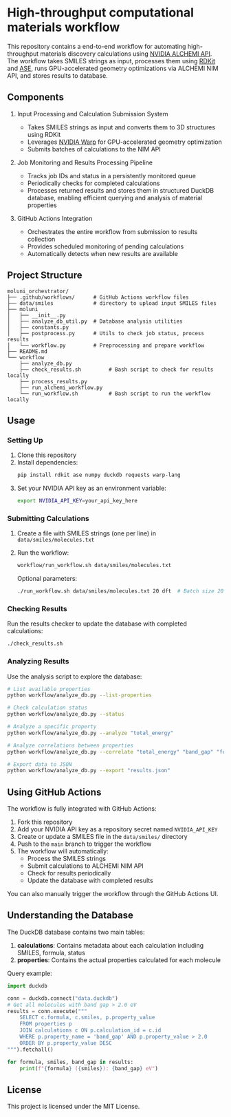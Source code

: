# High-throughput computational materials workflow

This repository contains a end-to-end workflow for automating high-throughput materials discovery calculations 
using [NVIDIA ALCHEMI API](https://developer.nvidia.com/blog/revolutionizing-ai-driven-material-discovery-using-nvidia-alchemi/). 
The workflow takes SMILES strings as input, processes them using [RDKit](https://github.com/rdkit/rdkit) and [ASE](https://wiki.fysik.dtu.dk/ase/), 
runs GPU-accelerated geometry optimizations via ALCHEMI NIM API, 
and stores results to database.


## Components
1. Input Processing and Calculation Submission System
   - Takes SMILES strings as input and converts them to 3D structures using RDKit
   - Leverages [NVIDIA Warp](https://nvidia.github.io/warp/index.html) for GPU-accelerated geometry optimization
   - Submits batches of calculations to the NIM API

2. Job Monitoring and Results Processing Pipeline
   - Tracks job IDs and status in a persistently monitored queue
   - Periodically checks for completed calculations
   - Processes returned results and stores them in structured DuckDB database, enabling efficient querying and analysis of material properties

3. GitHub Actions Integration
   - Orchestrates the entire workflow from submission to results collection
   - Provides scheduled monitoring of pending calculations
   - Automatically detects when new results are available
   <!-- - Uses artifacts to persist data between workflow runs -->


<!-- ## Prerequisites

- Python 3.8+
- NVIDIA API Key for Alchemi services
- RDKit, ASE, NVIDIA Warp, DuckDB -->

## Project Structure

```
moluni_orchestrator/
├── .github/workflows/      # GitHub Actions workflow files
├── data/smiles             # directory to upload input SMILES files
├── moluni
│   ├── __init__.py
│   ├── analyze_db_util.py  # Database analysis utilities
│   ├── constants.py
│   ├── postprocess.py      # Utils to check job status, process results
│   └── workflow.py         # Preprocessing and prepare workflow
├── README.md             
└── workflow
    ├── analyze_db.py
    ├── check_results.sh         # Bash script to check for results locally
    ├── process_results.py
    ├── run_alchemi_workflow.py
    └── run_workflow.sh          # Bash script to run the workflow locally
```

## Usage

### Setting Up

1. Clone this repository
2. Install dependencies:
   ```bash
   pip install rdkit ase numpy duckdb requests warp-lang
   ```
3. Set your NVIDIA API key as an environment variable:
   ```bash
   export NVIDIA_API_KEY=your_api_key_here
   ```

### Submitting Calculations

1. Create a file with SMILES strings (one per line) in `data/smiles/molecules.txt`
2. Run the workflow:
   ```bash
   workflow/run_workflow.sh data/smiles/molecules.txt
   ```
   
   Optional parameters:
   ```bash
   ./run_workflow.sh data/smiles/molecules.txt 20 dft  # Batch size 20, DFT calculations
   ```

### Checking Results

Run the results checker to update the database with completed calculations:
```bash
./check_results.sh
```

### Analyzing Results

Use the analysis script to explore the database:
```bash
# List available properties
python workflow/analyze_db.py --list-properties

# Check calculation status
python workflow/analyze_db.py --status

# Analyze a specific property
python workflow/analyze_db.py --analyze "total_energy"

# Analyze correlations between properties
python workflow/analyze_db.py --correlate "total_energy" "band_gap" "formation_energy"

# Export data to JSON
python workflow/analyze_db.py --export "results.json"
```

## Using GitHub Actions

The workflow is fully integrated with GitHub Actions:

1. Fork this repository
2. Add your NVIDIA API key as a repository secret named `NVIDIA_API_KEY`
3. Create or update a SMILES file in the `data/smiles/` directory
4. Push to the `main` branch to trigger the workflow
5. The workflow will automatically:
   - Process the SMILES strings
   - Submit calculations to ALCHEMI NIM API
   - Check for results periodically
   - Update the database with completed results

You can also manually trigger the workflow through the GitHub Actions UI.

## Understanding the Database

The DuckDB database contains two main tables:

1. **calculations**: Contains metadata about each calculation including SMILES, formula, status
2. **properties**: Contains the actual properties calculated for each molecule

Query example:
```python
import duckdb

conn = duckdb.connect("data.duckdb")
# Get all molecules with band gap > 2.0 eV
results = conn.execute("""
    SELECT c.formula, c.smiles, p.property_value 
    FROM properties p
    JOIN calculations c ON p.calculation_id = c.id
    WHERE p.property_name = 'band_gap' AND p.property_value > 2.0
    ORDER BY p.property_value DESC
""").fetchall()

for formula, smiles, band_gap in results:
    print(f"{formula} ({smiles}): {band_gap} eV")
```

<!-- ## Advanced Usage: Warp Optimization

The workflow uses NVIDIA Warp to accelerate geometry optimization. The Warp kernel in `main_workflow.py` can be customized for more advanced force field calculations:

```python
@wp.kernel
def _optimize_geometry(pos: wp.array(dtype=wp.vec3f),
                      atomic_numbers: wp.array(dtype=wp.int32),
                      forces: wp.array(dtype=wp.vec3f)):
    # Custom force field implementation goes here
    # ...
``` -->

<!-- ## Known Limitations

- Large molecules may take longer to process
- Some calculation types may not be available in NIM API
- Warp acceleration requires an NVIDIA GPU for best performance -->

## License

This project is licensed under the MIT License.
